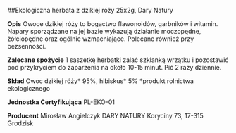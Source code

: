 ##Ekologiczna herbata z dzikiej róży 25x2g, Dary Natury

**Opis** Owoce dzikiej róży to bogactwo flawonoidów, garbników i witamin. Napary sporządzane na jej bazie wykazują działanie moczopędne, żółciopędne oraz ogólnie wzmacniające. Polecane również przy bezsenności.

**Zalecane spożycie** 1 saszetkę herbatki zalać szklanką wrzątku i pozostawić pod przykryciem do zaparzenia na około 10-15 minut. Pić 2 razy dziennie.

**Skład** Owoc dzikiej róży\* 95%, hibiskus\* 5%
\*produkt rolnictwa ekologicznego

**Jednostka Certyfikująca** PL-EKO-01

**Producent** Mirosław Angielczyk DARY NATURY
Koryciny 73, 17-315 Grodzisk
